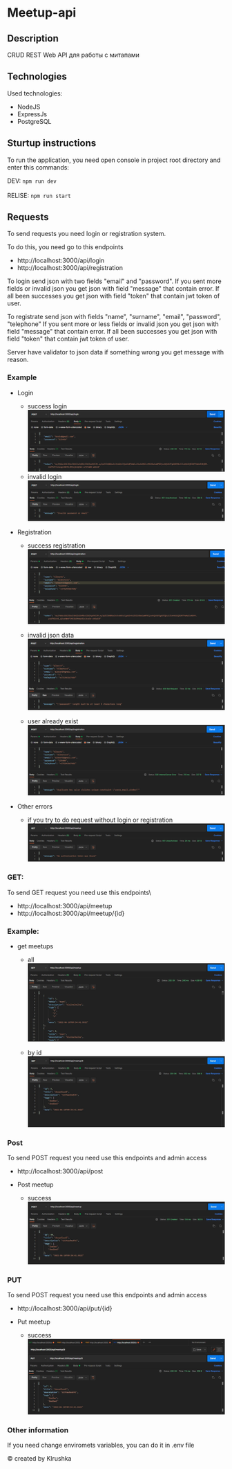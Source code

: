 # Meetup-api


## Description
CRUD REST Web API для работы с митапами

## Technologies
Used technologies:

- NodeJS
- ExpressJs
- PostgreSQL

## Sturtup instructions
To run the application, you need open console in project root directory and enter this commands:

DEV: ```npm run dev``` \
\
RELISE: ```npm run start```

## Requests

To send requests you need login or registration system.

To do this, you need go to this endpoints

- http://localhost:3000/api/login
- http://localhost:3000/api/registration

To login send json with two fields "email" and "password". If you sent more fields or invalid json you get json with field "message" that contain error. If all been successes you get json with field "token" that contain jwt token of user.

To registrate send json with fields "name", "surname", "email", "password", "telephone" If you sent more or less fields or invalid json you get json with field "message" that contain error. If all been successes you get json with field "token" that contain jwt token of user.

Server have validator to json data if something wrong you get message with reason. 

### Example

- Login

    - success login 
    ![](./images/success-loginpng.png)
    - invalid login
    ![](./images/login-auth-error.png)
- Registration

    - success registration
    ![](./images/success-registration.png)


    - invalid json data
    ![](./images/registration-invalid-json-data.png)

    - user already exist
    ![](./images/user-already-exist-error.png)


- Other errors

    - if you try to do request without login or registration
    ![](./images/non-auth-error.png)


### GET:

To send GET request you need use this endpoints\

- http://localhost:3000/api/meetup
- http://localhost:3000/api/meetup/{id}

### Example:

- get meetups 

    - all
    ![](./images/get-all-meetups.jpg)

    - by id
    ![](./images/get-by-id.jpg)

### Post

To send POST request you need use this endpoints and admin access

- http://localhost:3000/api/post

- Post meetup

    - success
    ![](./images/success-post-requestjpg.jpg)


### PUT

To send POST request you need use this endpoints and admin access

- http://localhost:3000/api/put/{id}

- Put meetup

    - success
    ![](./images/success-put.jpg)


### Other information

If you need change enviromets variables, you can do it in .env file


&copy; created by Klrushka